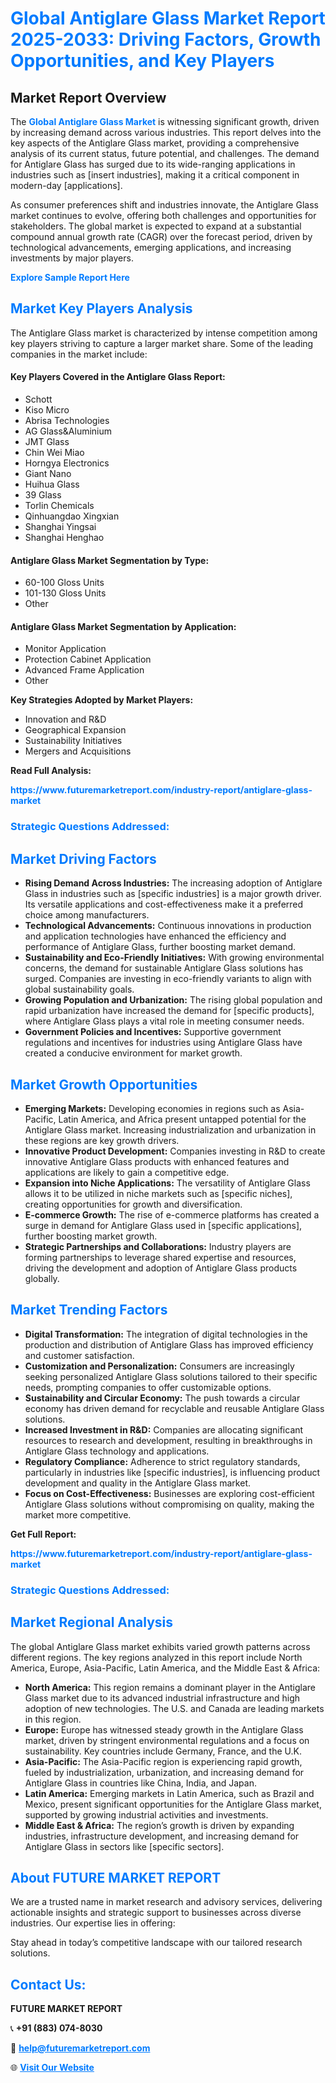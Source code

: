 <h1 style="color: #007BFF;">Global Antiglare Glass Market Report 2025-2033: Driving Factors, Growth Opportunities, and Key Players</h1>

<section id="overview">
<h2>Market Report Overview</h2>
<p>The <a href="https://www.futuremarketreport.com/industry-report/antiglare-glass-market" style="color: #007BFF; text-decoration: none;"><strong>Global Antiglare Glass Market</strong></a> is witnessing significant growth, driven by increasing demand across various industries. This report delves into the key aspects of the Antiglare Glass market, providing a comprehensive analysis of its current status, future potential, and challenges. The demand for Antiglare Glass has surged due to its wide-ranging applications in industries such as [insert industries], making it a critical component in modern-day [applications].</p>
<p>As consumer preferences shift and industries innovate, the Antiglare Glass market continues to evolve, offering both challenges and opportunities for stakeholders. The global market is expected to expand at a substantial compound annual growth rate (CAGR) over the forecast period, driven by technological advancements, emerging applications, and increasing investments by major players.</p>
</section>

<section id="overview">
<p><a href="https://www.futuremarketreport.com/request-sample/reportId=62413" style="color: #007BFF; text-decoration: none;"><strong>Explore Sample Report Here</strong></a></p>
</section>

<section id="key-players">
<h2 style="color: #007BFF;">Market Key Players Analysis</h2>
<p>The Antiglare Glass market is characterized by intense competition among key players striving to capture a larger market share. Some of the leading companies in the market include:</p>
<h4>Key Players Covered in the Antiglare Glass Report:</h4>
<ul><li>Schott</li><li>Kiso Micro</li><li>Abrisa Technologies</li><li>AG Glass&amp;Aluminium</li><li>JMT Glass</li><li>Chin Wei Miao</li><li>Horngya Electronics</li><li>Giant Nano</li><li>Huihua Glass</li><li>39 Glass</li><li>Torlin Chemicals</li><li>Qinhuangdao Xingxian</li><li>Shanghai Yingsai</li><li>Shanghai Henghao</li></ul>
<h4>Antiglare Glass Market Segmentation by Type:</h4>
<ul><li>60-100 Gloss Units</li><li>101-130 Gloss Units</li><li>Other</li></ul>

<h4>Antiglare Glass Market Segmentation by Application:</h4>
<ul><li>Monitor Application</li><li>Protection Cabinet Application</li><li>Advanced Frame Application</li><li>Other</li></ul>
<p><strong>Key Strategies Adopted by Market Players:</strong></p>
<ul>
<li>Innovation and R&D</li>
<li>Geographical Expansion</li>
<li>Sustainability Initiatives</li>
<li>Mergers and Acquisitions</li>
</ul>
</section>

<section>
<p><strong>Read Full Analysis: </strong></p><a href="https://www.futuremarketreport.com/industry-report/antiglare-glass-market" style="color: #007BFF; text-decoration: none;"><strong>https://www.futuremarketreport.com/industry-report/antiglare-glass-market</strong></a>
<h3 style="color: #007BFF;">Strategic Questions Addressed:</h3>
</section>

<section id="driving-factors">
<h2 style="color: #007BFF;">Market Driving Factors</h2>
<ul>
<li><strong>Rising Demand Across Industries:</strong> The increasing adoption of Antiglare Glass in industries such as [specific industries] is a major growth driver. Its versatile applications and cost-effectiveness make it a preferred choice among manufacturers.</li>
<li><strong>Technological Advancements:</strong> Continuous innovations in production and application technologies have enhanced the efficiency and performance of Antiglare Glass, further boosting market demand.</li>
<li><strong>Sustainability and Eco-Friendly Initiatives:</strong> With growing environmental concerns, the demand for sustainable Antiglare Glass solutions has surged. Companies are investing in eco-friendly variants to align with global sustainability goals.</li>
<li><strong>Growing Population and Urbanization:</strong> The rising global population and rapid urbanization have increased the demand for [specific products], where Antiglare Glass plays a vital role in meeting consumer needs.</li>
<li><strong>Government Policies and Incentives:</strong> Supportive government regulations and incentives for industries using Antiglare Glass have created a conducive environment for market growth.</li>
</ul>
</section>

<section id="growth-opportunities">
<h2 style="color: #007BFF;">Market Growth Opportunities</h2>
<ul>
<li><strong>Emerging Markets:</strong> Developing economies in regions such as Asia-Pacific, Latin America, and Africa present untapped potential for the Antiglare Glass market. Increasing industrialization and urbanization in these regions are key growth drivers.</li>
<li><strong>Innovative Product Development:</strong> Companies investing in R&D to create innovative Antiglare Glass products with enhanced features and applications are likely to gain a competitive edge.</li>
<li><strong>Expansion into Niche Applications:</strong> The versatility of Antiglare Glass allows it to be utilized in niche markets such as [specific niches], creating opportunities for growth and diversification.</li>
<li><strong>E-commerce Growth:</strong> The rise of e-commerce platforms has created a surge in demand for Antiglare Glass used in [specific applications], further boosting market growth.</li>
<li><strong>Strategic Partnerships and Collaborations:</strong> Industry players are forming partnerships to leverage shared expertise and resources, driving the development and adoption of Antiglare Glass products globally.</li>
</ul>
</section>

<section id="trending-factors">
<h2 style="color: #007BFF;">Market Trending Factors</h2>
<ul>
<li><strong>Digital Transformation:</strong> The integration of digital technologies in the production and distribution of Antiglare Glass has improved efficiency and customer satisfaction.</li>
<li><strong>Customization and Personalization:</strong> Consumers are increasingly seeking personalized Antiglare Glass solutions tailored to their specific needs, prompting companies to offer customizable options.</li>
<li><strong>Sustainability and Circular Economy:</strong> The push towards a circular economy has driven demand for recyclable and reusable Antiglare Glass solutions.</li>
<li><strong>Increased Investment in R&D:</strong> Companies are allocating significant resources to research and development, resulting in breakthroughs in Antiglare Glass technology and applications.</li>
<li><strong>Regulatory Compliance:</strong> Adherence to strict regulatory standards, particularly in industries like [specific industries], is influencing product development and quality in the Antiglare Glass market.</li>
<li><strong>Focus on Cost-Effectiveness:</strong> Businesses are exploring cost-efficient Antiglare Glass solutions without compromising on quality, making the market more competitive.</li>
</ul>
</section>

<section>
<p><strong>Get Full Report: </strong></p><a href="https://www.futuremarketreport.com/industry-report/antiglare-glass-market" style="color: #007BFF; text-decoration: none;"><strong>https://www.futuremarketreport.com/industry-report/antiglare-glass-market</strong></a>
<h3 style="color: #007BFF;">Strategic Questions Addressed:</h3>
</section>


<section id="regional-analysis">
<h2 style="color: #007BFF;">Market Regional Analysis</h2>
<p>The global Antiglare Glass market exhibits varied growth patterns across different regions. The key regions analyzed in this report include North America, Europe, Asia-Pacific, Latin America, and the Middle East & Africa:</p>
<ul>
<li><strong>North America:</strong> This region remains a dominant player in the Antiglare Glass market due to its advanced industrial infrastructure and high adoption of new technologies. The U.S. and Canada are leading markets in this region.</li>
<li><strong>Europe:</strong> Europe has witnessed steady growth in the Antiglare Glass market, driven by stringent environmental regulations and a focus on sustainability. Key countries include Germany, France, and the U.K.</li>
<li><strong>Asia-Pacific:</strong> The Asia-Pacific region is experiencing rapid growth, fueled by industrialization, urbanization, and increasing demand for Antiglare Glass in countries like China, India, and Japan.</li>
<li><strong>Latin America:</strong> Emerging markets in Latin America, such as Brazil and Mexico, present significant opportunities for the Antiglare Glass market, supported by growing industrial activities and investments.</li>
<li><strong>Middle East & Africa:</strong> The region’s growth is driven by expanding industries, infrastructure development, and increasing demand for Antiglare Glass in sectors like [specific sectors].</li>
</ul>
</section>

<footer>
<h2 style="color: #007BFF;">About FUTURE MARKET REPORT</h2>
<p>We are a trusted name in market research and advisory services, delivering actionable insights and strategic support to businesses across diverse industries. Our expertise lies in offering:</p>

<p>Stay ahead in today’s competitive landscape with our tailored research solutions.</p>

<h2 style="color: #007BFF;">Contact Us:</h2>
<p><strong>FUTURE MARKET REPORT</strong></p>
<p>📞 <strong>+91 (883) 074-8030</strong></p>
<p>📧 <strong><a href="mailto:help@futuremarketreport.com" style="color: #007BFF;">help@futuremarketreport.com</a></strong></p>
<p>🌐 <strong><a href="https://www.futuremarketreport.com/" style="color: #007BFF;">Visit Our Website</a></strong></p>
</footer>